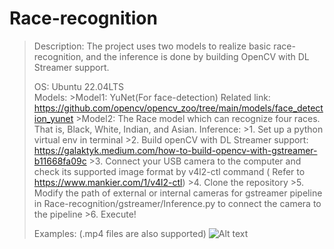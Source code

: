# Race-recognition
>Description: The project uses two models to realize basic race-recognition, and the inference is done by building OpenCV with DL Streamer support.
>  
>OS: Ubuntu 22.04LTS  
>Models:
    >Model1: YuNet(For face-detection) Related link: https://github.com/opencv/opencv_zoo/tree/main/models/face_detection_yunet
    >Model2: The Race model which can recognize four races. That is, Black, White, Indian, and Asian.
>Inference: 
    >1. Set up a python virtual env in terminal 
    >2. Build openCV with DL Streamer support: https://galaktyk.medium.com/how-to-build-opencv-with-gstreamer-b11668fa09c
    >3. Connect your USB camera to the computer and check its supported image format by v4l2-ctl command ( Refer to https://www.mankier.com/1/v4l2-ctl)
    >4. Clone the repository
    >5. Modify the path of external or internal cameras for gstreamer pipeline in Race-recognition/gstreamer/Inference.py to connect the camera to the pipeline
    >6. Execute!
>
>Examples: (.mp4 files are also supported)
>![Alt text]("google-drive://henrywrb@gmail.com/0AD6Aq_8iqrD0Uk9PVA/1wK3ZwpXGLpX6H6yZ1NbbwDlQ0ZoM6UMw")
    
    


